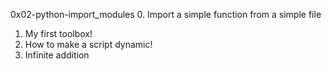 0x02-python-import_modules
0. Import a simple function from a simple file
1. My first toolbox!
2. How to make a script dynamic!
3. Infinite addition
